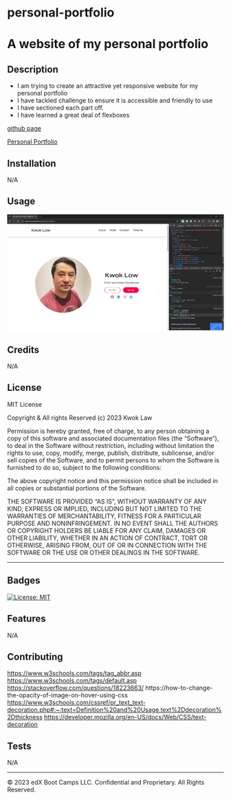# personal-portfolio
# A website of my personal portfolio

## Description 

- I am trying to create an attractive yet responsive website for my personal portfolio
- I have tackled challenge to ensure it is accessible and friendly to use
- I have sectioned each part off.
- I have learned a great deal of flexboxes

[github page](https://github.com/Digita1Panda/personal-portfolio)

[Personal Portfolio](https://digita1panda.github.io/personal-portfolio/)


## Installation

N/A


## Usage 

![Webpage](./images/Screenshot%202.png)

## Credits

N/A


## License

MIT License

Copyright & All rights Reserved (c) 2023 Kwok Law

Permission is hereby granted, free of charge, to any person obtaining a copy of this software and associated documentation files (the “Software”), to deal in the Software without restriction, including without limitation the rights to use, copy, modify, merge, publish, distribute, sublicense, and/or sell copies of the Software, and to permit persons to whom the Software is furnished to do so, subject to the following conditions:

The above copyright notice and this permission notice shall be included in all copies or substantial portions of the Software.

THE SOFTWARE IS PROVIDED “AS IS”, WITHOUT WARRANTY OF ANY KIND, EXPRESS OR IMPLIED, INCLUDING BUT NOT LIMITED TO THE WARRANTIES OF MERCHANTABILITY, FITNESS FOR A PARTICULAR PURPOSE AND NONINFRINGEMENT. IN NO EVENT SHALL THE AUTHORS OR COPYRIGHT HOLDERS BE LIABLE FOR ANY CLAIM, DAMAGES OR OTHER LIABILITY, WHETHER IN AN ACTION OF CONTRACT, TORT OR OTHERWISE, ARISING FROM, OUT OF OR IN CONNECTION WITH THE SOFTWARE OR THE USE OR OTHER DEALINGS IN THE SOFTWARE.


---

## Badges


[![License: MIT](https://img.shields.io/badge/License-MIT-yellow.svg)](https://opensource.org/licenses/MIT)




## Features

N/A

## Contributing

https://www.w3schools.com/tags/tag_abbr.asp
https://www.w3schools.com/tags/default.asp 
https://stackoverflow.com/questions/18223663/
https://how-to-change-the-opacity-of-image-on-hover-using-css
https://www.w3schools.com/cssref/pr_text_text-decoration.php#:~:text=Definition%20and%20Usage,text%2Ddecoration%2Dthickness
https://developer.mozilla.org/en-US/docs/Web/CSS/text-decoration



## Tests

N/A

---

© 2023 edX Boot Camps LLC. Confidential and Proprietary. All Rights Reserved.
